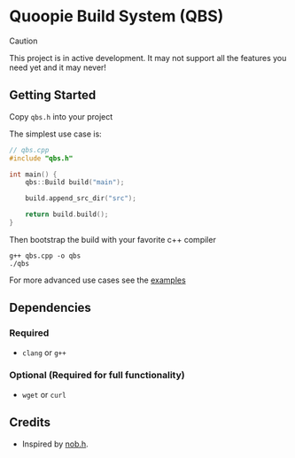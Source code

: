 # Quoopie Build System (QBS)

> [!CAUTION]
> This project is in active development.
> It may not support all the features you need yet
> and it may never!


## Getting Started

Copy `qbs.h` into your project

The simplest use case is:
```c++
// qbs.cpp
#include "qbs.h"

int main() {
    qbs::Build build("main");

    build.append_src_dir("src");

    return build.build();
}
```

Then bootstrap the build with your favorite c++ compiler
```console
g++ qbs.cpp -o qbs
./qbs
```

For more advanced use cases see the [examples](./examples)

## Dependencies

### Required

- `clang` or `g++`

### Optional (Required for full functionality)

- `wget` or `curl`

## Credits

- Inspired by [nob.h](https://github.com/tsoding/nob.h).
